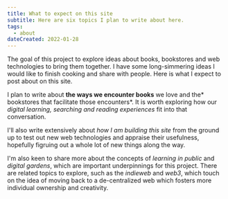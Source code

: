```yaml
---
title: What to expect on this site
subtitle: Here are six topics I plan to write about here.
tags:
  - about
dateCreated: 2022-01-28
---
```

The goal of this project to explore ideas about books, bookstores and web technologies to bring them together. I have some long-simmering ideas I would like to finish cooking and share with people. Here is what I expect to post about on this site.

I plan to write about **the ways we encounter books** we love and the* bookstores that facilitate those encounters*. It is worth exploring how our *digital learning, searching and reading experiences* fit into that conversation.

I'll also write extensively about *how I am building this site* from the ground up to test out new web technologies and appraise their usefulness, hopefully figruing out a whole lot of new things along the way.

I'm also keen to share more about the concepts of *learning in public* and *digital gardens*, which are important underpinnings for this project. There are related topics to explore, such as the *indieweb* and *web3*, which touch on the idea of moving back to a de-centralized web which fosters more individual ownership and creativity.